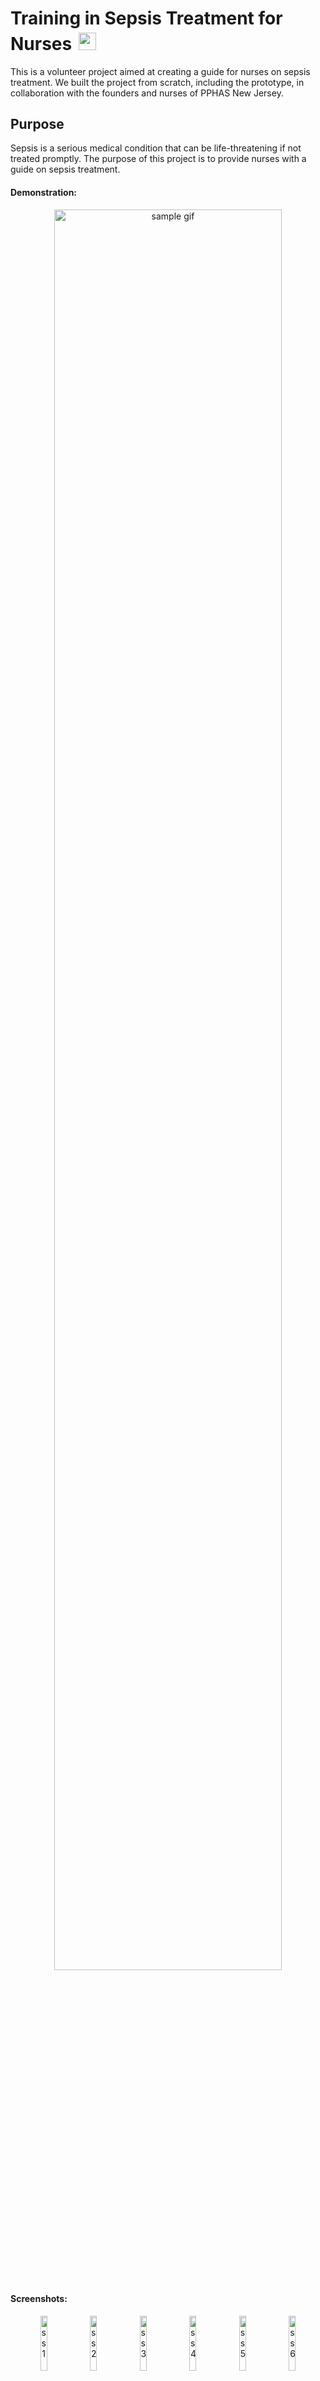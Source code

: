 <h1>Training in Sepsis Treatment for Nurses<img src="https://cdn-icons-png.flaticon.com/512/1353/1353983.png" alt="red cross" style="height: 1em; margin-left: 0.4em; margin-top: 0.2em;"></h1>
<p>This is a volunteer project aimed at creating a guide for nurses on sepsis treatment. We built the project from scratch, including the prototype, in collaboration with the founders and nurses of PPHAS New Jersey.</p>
<h2>Purpose</h2>
<p>Sepsis is a serious medical condition that can be life-threatening if not treated promptly. The purpose of this project is to provide nurses with a guide on sepsis treatment.</p>
<h4>Demonstration:</h4>
<p align="center">
  <img src="https://github.com/tiagopazhs/sepsis-guide/blob/master/src/assets/sampleGif.gif" alt="sample gif" style="width: 85%">
</p>
<h4>Screenshots:</h4>

<p align="center">
    <img src="https://github.com/tiagopazhs/sepsis-guide/blob/master/src/assets/ss/ss1.jpeg" alt="ss 1" style="width: 15%">
    <img src="https://github.com/tiagopazhs/sepsis-guide/blob/master/src/assets/ss/ss2.jpeg" alt="ss 2" style="width: 15%">
    <img src="https://github.com/tiagopazhs/sepsis-guide/blob/master/src/assets/ss/ss3.jpeg" alt="ss 3" style="width: 15%">
    <img src="https://github.com/tiagopazhs/sepsis-guide/blob/master/src/assets/ss/ss4.jpeg" alt="ss 4" style="width: 15%">
    <img src="https://github.com/tiagopazhs/sepsis-guide/blob/master/src/assets/ss/ss5.jpeg" alt="ss 5" style="width: 15%">
    <img src="https://github.com/tiagopazhs/sepsis-guide/blob/master/src/assets/ss/ss6.jpeg" alt="ss 6" style="width: 15%">
    <img src="https://github.com/tiagopazhs/sepsis-guide/blob/master/src/assets/ss/ss7.jpeg" alt="ss 7" style="width: 15%">
    <img src="https://github.com/tiagopazhs/sepsis-guide/blob/master/src/assets/ss/ss8.jpeg" alt="ss 8" style="width: 15%">
    <img src="https://github.com/tiagopazhs/sepsis-guide/blob/master/src/assets/ss/ss9.jpeg" alt="ss 9" style="width: 15%">
    <img src="https://github.com/tiagopazhs/sepsis-guide/blob/master/src/assets/ss/ss10.jpeg" alt="ss 10" style="width: 15%">
    <img src="https://github.com/tiagopazhs/sepsis-guide/blob/master/src/assets/ss/ss11.jpeg" alt="ss 11" style="width: 15%">
    <img src="https://github.com/tiagopazhs/sepsis-guide/blob/master/src/assets/ss/ss12.jpeg" alt="ss 12" style="width: 15%">
</p>

<h2>Technologies</h2>
<p>We used the following technologies to build this project:</p>
<p align="center">
    <img src="https://skillicons.dev/icons?i=react,js,html,css,materialui,git" />
</p>

<h2>Website</h2>
<p>You can find the website at the following link: <a href="tiagopazhs.github.io/sepsis-guide</a></p>
